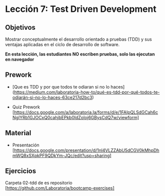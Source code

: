 # Lección 7: Test Driven Development

## Objetivos
Mostrar conceptualmente el desarrollo orientado a pruebas (TDD) y sus ventajas aplicadas en el ciclo de desarrollo de software.

__En esta lección, las estudiantes NO escriben pruebas, solo las ejecutan en navegador__

## Prework
- [Que es TDD y por que todos te odiaran si no lo haces] (https://medium.com/laboratoria-how-to/qué-es-tdd-por-qué-todos-te-odiarán-si-no-lo-haces-63ce217d2bc3)

- Quiz Prework [https://docs.google.com/a/laboratoria.la/forms/d/e/1FAIpQLSdGCah6cNgIYRb1GJOCxQ0cahjbEPkb0IdZoloj6GBysCdQ7w/viewform]
## Material
- Presentación
[https://docs.google.com/presentation/d/1nl4VLZZAbU5dCGV0kMhpDhmWQ8xSXpkPF9QDkYm-JQc/edit?usp=sharing]


## Ejercicios
Carpeta 02-tdd de es repositorio [https://github.com/Laboratoria/bootcamp-exercises] 
